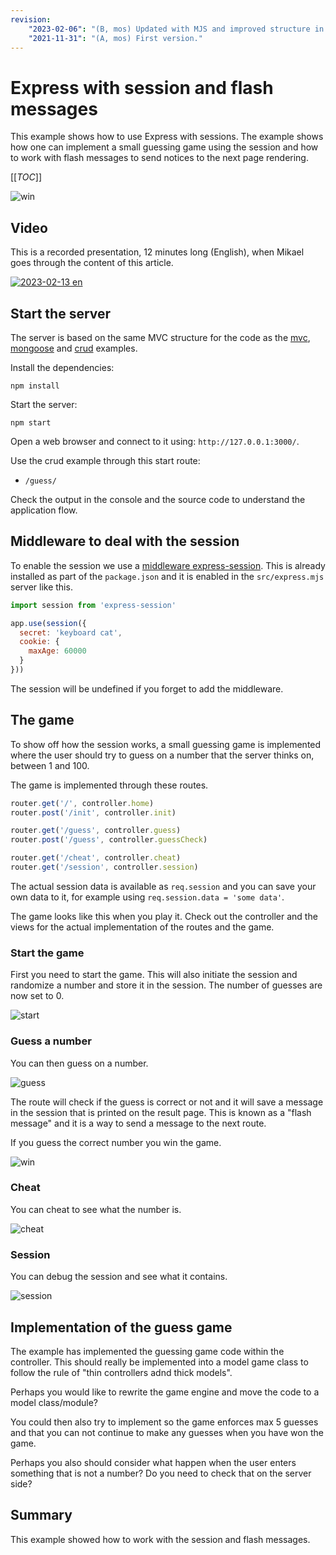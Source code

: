 ```yaml
---
revision: 
    "2023-02-06": "(B, mos) Updated with MJS and improved structure in README."
    "2021-11-31": "(A, mos) First version."
---
```

Express with session and flash messages
==============================

This example shows how to use Express with sessions. The example shows how one can implement a small guessing game using the session and how to work with flash messages to send notices to the next page rendering.

[[_TOC_]]

![win](.img/win.png)



Video
-----------------------------

This is a recorded presentation, 12 minutes long (English), when Mikael goes through the content of this article.

[![2023-02-13 en](https://img.youtube.com/vi/tELvRoiho9I/0.jpg)](https://www.youtube.com/watch?v=tELvRoiho9I)



Start the server
-----------------------------

The server is based on the same MVC structure for the code as the [mvc](./../mvc/), [mongoose](./../mongoose/) and [crud](./../crud/) examples.

Install the dependencies:

```
npm install
```

Start the server:

```
npm start
```

Open a web browser and connect to it using: `http://127.0.0.1:3000/`.

Use the crud example through this start route:

* `/guess/`

Check the output in the console and the source code to understand the application flow.



Middleware to deal with the session
-----------------------------

To enable the session we use a [middleware express-session](http://expressjs.com/en/resources/middleware/session.html). This is already installed as part of the `package.json` and it is enabled in the `src/express.mjs` server like this.

```javascript
import session from 'express-session'

app.use(session({
  secret: 'keyboard cat',
  cookie: {
    maxAge: 60000
  }
}))
```

The session will be undefined if you forget to add the middleware.



The game
-----------------------------

To show off how the session works, a small guessing game is implemented where the user should try to guess on a number that the server thinks on, between 1 and 100.

The game is implemented through these routes.

```javascript
router.get('/', controller.home)
router.post('/init', controller.init)

router.get('/guess', controller.guess)
router.post('/guess', controller.guessCheck)

router.get('/cheat', controller.cheat)
router.get('/session', controller.session)
```

The actual session data is available as `req.session` and you can save your own data to it, for example using `req.session.data = 'some data'`.

The game looks like this when you play it. Check out the controller and the views for the actual implementation of the routes and the game.



### Start the game

First you need to start the game. This will also initiate the session and randomize a number and store it in the session. The number of guesses are now set to 0.

![start](.img/home.png)



### Guess a number

You can then guess on a number.

![guess](.img/guess.png)

The route will check if the guess is correct or not and it will save a message in the session that is printed on the result page. This is known as a "flash message" and it is a way to send a message to the next route.

If you guess the correct number you win the game.

![win](.img/win.png)



### Cheat

You can cheat to see what the number is.

![cheat](.img/cheat.png)



### Session

You can debug the session and see what it contains.

![session](.img/session.png)



Implementation of the guess game
-----------------------------

The example has implemented the guessing game code within the controller. This should really be implemented into a model game class to follow the rule of "thin controllers adnd thick models".

Perhaps you would like to rewrite the game engine and move the code to a model class/module?

You could then also try to implement so the game enforces max 5 guesses and that you can not continue to make any guesses when you have won the game.

Perhaps you also should consider what happen when the user enters something that is not a number? Do you need to check that on the server side?



Summary
-----------------------------

This example showed how to work with the session and flash messages.
